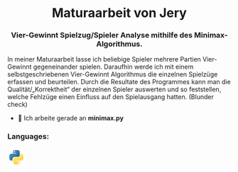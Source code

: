 <h1 align="center">Maturaarbeit von Jery</h1>
<h3 align="center">Vier-Gewinnt Spielzug/Spieler Analyse mithilfe des Minimax-Algorithmus.</h3>

In meiner Maturaarbeit lasse ich beliebige Spieler mehrere Partien Vier-Gewinnt gegeneinander spielen. Daraufhin werde ich mit einem selbstgeschriebenen Vier-Gewinnt Algorithmus die einzelnen Spielzüge erfassen und beurteilen. Durch die Resultate des Programmes kann man die Qualität/„Korrektheit“ der einzelnen Spieler auswerten und so feststellen, welche Fehlzüge einen Einfluss auf den Spielausgang hatten. (Blunder check)

- 🔭 Ich arbeite gerade an **minimax.py**

<h3 align="left">Languages:</h3>
<a href="https://www.python.org" target="_blank" rel="noreferrer"> <img src="https://raw.githubusercontent.com/devicons/devicon/master/icons/python/python-original.svg" alt="python" width="40" height="40"/> </a>
